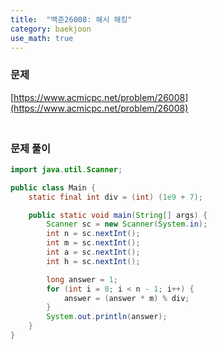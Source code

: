 ```yaml
---
title:  "백준26008: 해시 해킹"
category: baekjoon
use_math: true
---
```




### 문제

[https://www.acmicpc.net/problem/26008](https://www.acmicpc.net/problem/26008)

### <br>문제 풀이

```java
import java.util.Scanner;

public class Main {
    static final int div = (int) (1e9 + 7);

    public static void main(String[] args) {
        Scanner sc = new Scanner(System.in);
        int n = sc.nextInt();
        int m = sc.nextInt();
        int a = sc.nextInt();
        int h = sc.nextInt();

        long answer = 1;
        for (int i = 0; i < n - 1; i++) {
            answer = (answer * m) % div;
        }
        System.out.println(answer);
    }
}
```

